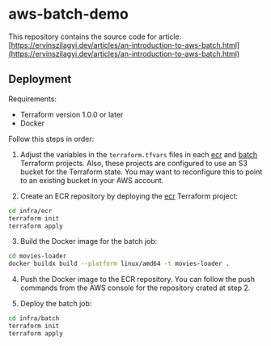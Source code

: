 # aws-batch-demo

This repository contains the source code for article: [https://ervinszilagyi.dev/articles/an-introduction-to-aws-batch.html](https://ervinszilagyi.dev/articles/an-introduction-to-aws-batch.html)

## Deployment

Requirements:

- Terraform version 1.0.0 or later
- Docker

Follow this steps in order:

1. Adjust the variables in the `terraform.tfvars` files in each [ecr](./infra/ecr) and [batch](./infra/batch) Terraform projects. Also, these projects are configured to use an S3 bucket for the Terraform state. You may want to reconfigure this to point to an existing bucket in your AWS account.


2. Create an ECR repository by deploying the [ecr](./infra/ecr) Terraform project:

```bash
cd infra/ecr
terraform init
terraform apply
```

3. Build the Docker image for the batch job:

```bash
cd movies-loader
docker buildx build --platform linux/amd64 -t movies-loader .
```

4. Push the Docker image to the ECR repository. You can follow the push commands from the AWS console for the repository crated at step 2.

5. Deploy the batch job:

```bash
cd infra/batch
terraform init
terraform apply
```